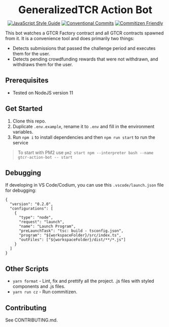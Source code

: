 <p align="center">
  <b style="font-size: 32px;">GeneralizedTCR Action Bot</b>
</p>

<p align="center">
  <a href="https://standardjs.com"><img src="https://img.shields.io/badge/code_style-standard-brightgreen.svg" alt="JavaScript Style Guide"></a>
  <a href="https://conventionalcommits.org"><img src="https://img.shields.io/badge/Conventional%20Commits-1.0.0-yellow.svg" alt="Conventional Commits"></a>
  <a href="http://commitizen.github.io/cz-cli/"><img src="https://img.shields.io/badge/commitizen-friendly-brightgreen.svg" alt="Commitizen Friendly"></a>
</p>

This bot watches a GTCR Factory contract and all GTCR contracts spawned from it. It is a convenience tool and does primarily two things:

- Detects submissions that passed the challenge period and executes them for the user.
- Detects pending crowdfunding rewards that were not withdrawn, and withdraws them for the user.

## Prerequisites

- Tested on NodeJS version 11

## Get Started

1.  Clone this repo.
2.  Duplicate `.env.example`, rename it to `.env` and fill in the environment variables.
3.  Run `npm i` to install dependencies and then `npm run start` to run the service

> To start with PM2 use `pm2 start npm --interpreter bash --name gtcr-action-bot -- start`

## Debugging

If developing in VS Code/Codium, you can use this `.vscode/launch.json` file for debugging:

```
{
  "version": "0.2.0",
  "configurations": [
    {
      "type": "node",
      "request": "launch",
      "name": "Launch Program",
      "preLaunchTask": "tsc: build - tsconfig.json",
      "program": "${workspaceFolder}/src/index.ts",
      "outFiles": ["${workspaceFolder}/dist/**/*.js"]
    }
  ]
}
```

## Other Scripts

- `yarn format` - Lint, fix and prettify all the project.
  .js files with styled components and .js files.
- `yarn run cz` - Run commitizen.

## Contributing

See CONTRIBUTING.md.
